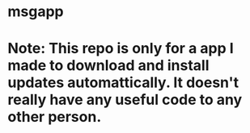 # msgapp
# Note: This repo is only for a app I made to download and install updates automattically. It doesn't really have any useful code to any other person.
